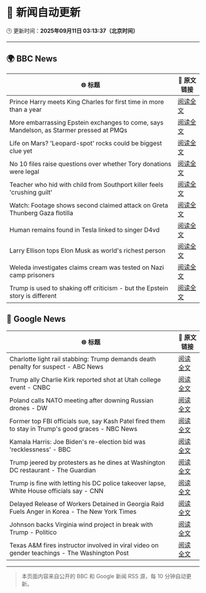 # 🧠 新闻自动更新

🕒 更新时间：**2025年09月11日 03:13:37（北京时间）**

---

## 🌍 BBC News

| 🌐 标题 | 🔗 原文链接 |
|--------|-------------|
| Prince Harry meets King Charles for first time in more than a year | [阅读全文](https://www.bbc.com/news/articles/cly14jq42djo?at_medium=RSS&at_campaign=rss) |
| More embarrassing Epstein exchanges to come, says Mandelson, as Starmer pressed at PMQs | [阅读全文](https://www.bbc.com/news/articles/c5yevwvvneyo?at_medium=RSS&at_campaign=rss) |
| Life on Mars? 'Leopard-spot' rocks could be biggest clue yet | [阅读全文](https://www.bbc.com/news/articles/cd725pj0g9ro?at_medium=RSS&at_campaign=rss) |
| No 10 files raise questions over whether Tory donations were legal | [阅读全文](https://www.bbc.com/news/articles/cp3qww29146o?at_medium=RSS&at_campaign=rss) |
| Teacher who hid with child from Southport killer feels 'crushing guilt' | [阅读全文](https://www.bbc.com/news/articles/ckg3xnv1lq2o?at_medium=RSS&at_campaign=rss) |
| Watch: Footage shows second claimed attack on Greta Thunberg Gaza flotilla | [阅读全文](https://www.bbc.com/news/videos/cyv64eppj56o?at_medium=RSS&at_campaign=rss) |
| Human remains found in Tesla linked to singer D4vd | [阅读全文](https://www.bbc.com/news/articles/cp98npjkje2o?at_medium=RSS&at_campaign=rss) |
| Larry Ellison tops Elon Musk as world's richest person | [阅读全文](https://www.bbc.com/news/articles/cx2rp992y88o?at_medium=RSS&at_campaign=rss) |
| Weleda investigates claims cream was tested on Nazi camp prisoners | [阅读全文](https://www.bbc.com/news/articles/cy7pgd5nkr6o?at_medium=RSS&at_campaign=rss) |
| Trump is used to shaking off criticism - but the Epstein story is different | [阅读全文](https://www.bbc.com/news/articles/cp8j3e5g74no?at_medium=RSS&at_campaign=rss) |

## 📰 Google News

| 🌐 标题 | 🔗 原文链接 |
|--------|-------------|
| Charlotte light rail stabbing: Trump demands death penalty for suspect - ABC News | [阅读全文](https://news.google.com/rss/articles/CBMipAFBVV95cUxPOTRqTS0xcFlQUkFXWWV5bmZvbk5HSXRIcFlyQ2dIRW14bnZFNW1DRnhnQWlWdV85QlBTQW1jVGZqOENGVWFFZnRGUTJzVlVyRkpZQjcwbkxKaThNcXFCekd6V3htMFkzbUptdXhxU0liRUcyZ1hBWjdwWEY5WDZMOGV1WnJfYzBqbldyMnN1al9fV2JwbnRVY2xpODN0OTFVRHFBd9IBqgFBVV95cUxQY0g5LUNmb3pYVk5zT19XcFdqQTJhanVUaXcyZmt4c2tDX1kxX2xCeWs5TzZrc3JCc25taHZ5VVU1aU9JOFIwRS1iWDI4UDZRSXNnX0QwYklhNVRpd2tBblU0QktuXzhVOHZ5Z0VLemU0aWpobUMtQk9OUzNMaGtETURvR05EWUpMZlVNMmRFZFJoRV9SUFFYaXBsdGlyaXJjOXo4ZWVXS0ZMdw?oc=5) |
| Trump ally Charlie Kirk reported shot at Utah college event - CNBC | [阅读全文](https://news.google.com/rss/articles/CBMidkFVX3lxTE1Wb0I3SUh1dllDN0g2ZDJkN0RicUlSRi05aVUxVjJKVkxiblI4Y3Voc2RLczB3SW5udlZrZ1BZRmU4Z1NNdk9tYnNHM0xSSTBVTUR2ZGNGUTJ0TUxoV3pTMjBZaDBRUC1XdnNrYVowX0JBSjMwSmfSAXtBVV95cUxOdzd4ZEdxZDdDV2lxN3F3ZWx5T010MWVNa1JXWFNnb0ptT3ZrY0JqSFppTHd5aVl4bFNvTmR1T21kMTJkVFdXVU5DU1NNb0JxZmZ5LS1ZaV8xWVB0ZklHY1RDVTJ5cjVoVUtmdm5va0UyTUw4b2dZalRuR0E?oc=5) |
| Poland calls NATO meeting after downing Russian drones - DW | [阅读全文](https://news.google.com/rss/articles/CBMilAFBVV95cUxNTWR5czBhcGFxVjM3NHUtM0JPcXhQSTRMWmZhZmxYNnJoYTNWU3pyUUpZLVNzWUNKZ1o2eGpCZ19IWTk4Y3dIaE5QSnd4bnFNWVl1QzNHSXhfTFhCVE8wb0dONkZxWHMxRUZYdlZHTFBlZWJKeEJzMXIxSF83ZWJCNjg0Y3R1THEtMkIxX01MbTk2Q2s1?oc=5) |
| Former top FBI officials sue, say Kash Patel fired them to stay in Trump's good graces - NBC News | [阅读全文](https://news.google.com/rss/articles/CBMizgFBVV95cUxPNVhON1gxay1iSHByWEFoejhEeDFweFh1cUh4RUQ1b1ZmTUl5OXJNYjh2R2x4SThZTEpPVDV3MzB2aENhN2ZvYzZXMUR4Q1pVNlJjMGo3bzVTOGljUkota3U4cHdaMzBIUEZNNU1YNjVWMnMwV21WNXh6aTNTWUQ5RVFUUWd1ZnhwTXUzbTJUdmZlcmQ5ZEhRLW5VU0RabnJERVFzYzY3a0cwb1c5ZEFzUFl4Y1hnYTBrOWkwQXFyVEotdHhBaHN0QjBSY0d3d9IBVkFVX3lxTE4tZmhIb21UcDExQ204T0xJeS1HQnh1ck9XQ3RxZXFFeHk3ZUZLdThNdEw2ejgxUjQ0RVo4dWJ5N0U3RVlBdWRmUThWTHJHNVdlZTNLb293?oc=5) |
| Kamala Harris: Joe Biden's re-election bid was 'recklessness' - BBC | [阅读全文](https://news.google.com/rss/articles/CBMiWkFVX3lxTE5SVUJPSWtWdFNnMk0zV3lPYUFhZENsRTQwaXkwcnZ0Mk5nYUFvWkpWY1JNa3AtNUJMaXRreXdRcWVmRU5JUk9ZcmdHUnphS2RXMG5hVnVsem95d9IBX0FVX3lxTE94bDZTcU4xd2F3Y1ZFc2hVczlBc3NIVy1ScmNFNXNKMlVxcy10dDJfTmtBS002am1jQXRlS1p0a2lNRU1xZkdDM19ncThCelNLQlpuc0pBMmRwb0tyR1JJ?oc=5) |
| Trump jeered by protesters as he dines at Washington DC restaurant - The Guardian | [阅读全文](https://news.google.com/rss/articles/CBMikwFBVV95cUxQSXduMW5TV19zNW5yT01BUzI1aTJfU0JBNExXdGcxRG9mY2hPOWtKeU5DR2FPMGZ0QS1hWWNzdnVQRER4NDJibXJic1VLTzJFZDhPcG1ZTHpLMkM5a1BHTVlISkplOGVIV25MQlB0QklTZElGcnRoNFdkMXlGQ3M4UEgtcG5iMm5BNDJhYUdacTBoVFk?oc=5) |
| Trump is fine with letting his DC police takeover lapse, White House officials say - CNN | [阅读全文](https://news.google.com/rss/articles/CBMigAFBVV95cUxQMDFtQUtMSk9uQkV2UFVUbG5rXzhZSnZrZk5FLThDTVNGVld0emVDS0k4d3RlNnQwVEtLY3J4WDdjMUlaX3BONkZtMDRzckFMdlJSNGJucDhOZmFvaFFiYkkzb2t3a0lVb1R5LV9LMndPRWkzZmNZaGZVeHFsOHp6ZQ?oc=5) |
| Delayed Release of Workers Detained in Georgia Raid Fuels Anger in Korea - The New York Times | [阅读全文](https://news.google.com/rss/articles/CBMipgFBVV95cUxNOUMzNUZvRUlqcVFKYThRUTNUeG0wbkRzaDRlZFlhYlBQQ1RlRE4yTWxncUEwYnl2V2k1cW9Va3FtRHh3M2kzc01RWV9iUVBibm1pRndVZ05lUk4xblBKanlGQmFTUnFGNWp2RGNyeE5wLTNTSHhzQ3JLVXhiMFFiVEVBbWZRa1E2OGhSRlZIa1I1NWRVM2NyN0VEWXN0Y0tPSmdPX05R?oc=5) |
| Johnson backs Virginia wind project in break with Trump - Politico | [阅读全文](https://news.google.com/rss/articles/CBMiwwFBVV95cUxQc3p1WHp2OHQ3RUo4TDlzZUtVd0R4TmFMWlBhSnRhTU9IMzVzUUIwVFJJMFk2c0RSeXlWVlQwVVNzdmEwZmR3M3hmdUU2dTl1NFRqQUk0ZHlYLTJzaDJCT2k5eUo4VktLZmh1LUpDUjZMd05ldmRGM280UXpuOGN3b2pzNXFVZzhBNWpKZ0hJblpBMHVXN1NrVVZwU0ZTbUJHaFNsWWVScEZpYjd3VEtIZXRFVmE3cVNfYi1hSWJYSnNrSzQ?oc=5) |
| Texas A&M fires instructor involved in viral video on gender teachings - The Washington Post | [阅读全文](https://news.google.com/rss/articles/CBMif0FVX3lxTE9pWndnTXlleENMTUdCV3lubUR4MWl6bUF0TDhoWmZCbzVRYXpGRjVwb3pxUW1sckE2dkRudkFjREs0ckRfWldVMEd3bnZiaC1Va280bnV2R2FiRVVaeDVhUWo4Y0ZCS2Q5a2FVVS1xZEhRaXkxZ01VbmJXN2lLUUk?oc=5) |

---
> 本页面内容来自公开的 BBC 和 Google 新闻 RSS 源，每 10 分钟自动更新。
